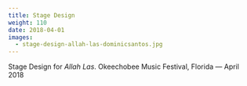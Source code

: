```yaml
---
title: Stage Design
weight: 110
date: 2018-04-01
images:
  - stage-design-allah-las-dominicsantos.jpg
---
```

Stage Design for _Allah Las_. Okeechobee Music Festival, Florida —  April 2018
